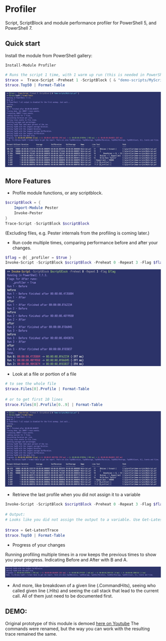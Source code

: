 # Profiler

Script, ScriptBlock and module performance profiler for PowerShell 5, and PowerShell 7. 

## Quick start

Install the module from PowerShell gallery: 

```powershell
Install-Module Profiler
```

```powershell
# Runs the script 1 time, with 1 warm up run (this is needed in PowerShell 7)
$trace =  Trace-Script -Preheat 1 -ScriptBlock { & "demo-scripts/MyScript.ps1" }
$trace.Top50 | Format-Table
```

![](images/Profile.jpg)

## More Features 

- Profile module functions, or any scriptblock.
```powershell
$scriptBlock = { 
    Import-Module Pester
    Invoke-Pester
}
Trace-Script -ScriptBlock $scriptBlock
```

(Excluding files, e.g. Pester internals from the profiling is coming later.)


- Run code multiple times, comparing performance before and after your changes. 

```powershell
$flag = @{ _profiler = $true }
Invoke-Script -ScriptBlock $scriptBlock -Preheat 0 -Repeat 3 -Flag $flag
```

![](images/Compare.jpg)

- Look at a file or portion of a file

```powershell
# to see the whole file 
$trace.Files[0].Profile | Format-Table

# or to get first 10 lines 
$trace.Files[0].Profile[0..9] | Format-Table
```

![](images/Profile.jpg)

- Retrieve the last profile when you did not assign it to a variable 

```powershell 
Invoke-Script -ScriptBlock $scriptBlock -Preheat 0 -Repeat 3 -Flag $flag

# Output:
# Looks like you did not assign the output to a variable. Use Get-LatestTrace to retrieve the trace, e.g.: $trace = Get-LatestTrace

$trace = Get-LatestTrace
$trace.Top50 | Format-Table
```

- Progress of your changes

Running profiling multiple times in a row keeps the previous times to show you your progress. Indicating Before and After with B and A.

![](images/Progress.jpg)

- And more, like breakdown of a given line (.CommandHits), seeing who called given line (.Hits) and seeing the call stack that lead to the current call. All of them just need to be documented first. 


## DEMO:

Original prototype of this module is demoed [here on Youtube](https://www.youtube.com/watch?v=qLjDjm-nvLQ) The commands were renamed, but the way you can work with the resulting trace remained the same.







